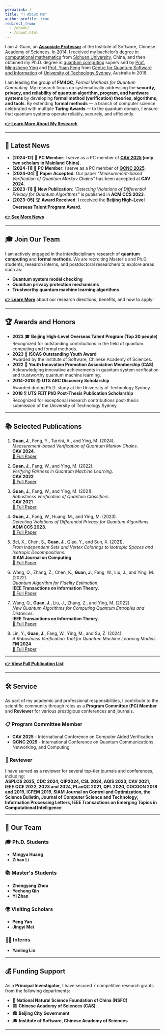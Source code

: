 ```yaml
---
permalink: /
title: "👤 About Me"
author_profile: true
redirect_from: 
  - /about/
  - /about.html
---
```


I am Ji Guan, an **[Associate Professor](https://people.ucas.ac.cn/~guanji)** at the Institute of Software, Chinese Academy of Sciences. In 2014, I received my bachelor’s degree in [computational mathematics](http://math.scu.edu.cn/English.htm) from [Sichuan University](http://en.scu.edu.cn), China, and then obtained my Ph.D. degree in [quantum computing](https://www.uts.edu.au/research-and-teaching/our-research/centre-quantum-software-and-information) supervised by [Prof. Mingsheng Ying](https://www.uts.edu.au/staff/mingsheng.ying) and [Prof. Yuan Feng](https://www.cs.tsinghua.edu.cn/csen/info/1312/4483.htm) from [Centre for Quantum Software and Information](https://www.uts.edu.au/research-and-teaching/our-research/centre-quantum-software-and-information) of [University of Technology Sydney](https://www.uts.edu.au), Australia in 2018. 

I am leading the group of **FM4QC**, *Formal Methods for Quantum Computing*. My research focus on systematically addressing the **security, privacy, and reliability of quantum algorithm, program, and hardware systems** by developing **formal method (verification) theories, algorithms, and tools**. By extending **formal methods** — a branch of computer science celebrated with multiple **Turing Awards** — to the quantum domain, I ensure that quantum systems operate reliably, securely, and efficiently.

**[👉 Learn More About My Research](./research)**  

---

## 📰 **Latest News**
- **[2024-12]** 📢 **PC Member**: I serve as a PC member of **[CAV 2025](https://conferences.i-cav.org/2025/) (only two scholars in Mainland China)**.  
- **[2024-11]** 📢 **PC Member**: I serve as a PC member of **[QCNC 2025](https://ieee-qcnc.org)**.  
- **[2024-04]** 📄 **Paper Accepted**: Our paper *"Measurement-based Verification of Quantum Markov Chains"* has been accepted at **CAV 2024**.  
- **[2023-11]** 📄 **New Publication**: *"Detecting Violations of Differential Privacy for Quantum Algorithms"* is published in **ACM CCS 2023**.  
- **[2023-05]** 🏆 **Award Received**: I received the **Beijing High-Level Overseas Talent Program Award**.

**[👉 See More News](./news)**  
  
---
## 🎓 **Join Our Team**

I am actively engaged in the interdisciplinary research of **quantum computing** and **formal methods**. We are recruiting Master's and Ph.D. students, research interns, and postdoctoral researchers to explore areas such as:  
- **Quantum system model checking**  
- **Quantum privacy protection mechanisms**  
- **Trustworthy quantum machine learning algorithms**  

**[👉 Learn More](./recruitment)** about our research directions, benefits, and how to apply!  

---

## 🏆 **Awards and Honors**

- **2023** 🎓 **Beijing High-Level Overseas Talent Program (Top 30 people)**  
  Recognized for outstanding contributions in the field of quantum computing and formal methods.  
- **2023** 🌟 **ISCAS Outstanding Youth Award**  
  Awarded by the Institute of Software, Chinese Academy of Sciences.  
- **2022** 🚀 **Youth Innovation Promotion Association Membership (CAS)**  
  Acknowledging innovative achievements in quantum system verification and trustworthy quantum machine learning.  
- **2014-2018** 📚 **UTS ARC Discovery Scholarship**  
  Awarded during Ph.D. study at the University of Technology Sydney.  
- **2018** 🎖 **UTS FEIT PhD Post-Thesis Publication Scholarship**  
  Recognized for exceptional research contributions post-thesis submission of the University of Technology Sydney.  

---

## 📚 **Selected Publications**

1. **Guan, J.**, Feng, Y., Turrini, A., and Ying, M. (2024).  
   *Measurement-based Verification of Quantum Markov Chains*.  
   **CAV 2024**.    
   [🔗 Full Paper](https://link-to-paper.pdf)

2. **Guan, J.**, Fang, W., and Ying, M. (2022).  
   *Verifying Fairness in Quantum Machine Learning*.    
   **CAV 2022**  
   [🔗 Full Paper](https://link-to-paper.pdf)

4. **Guan, J.**, Fang, W., and Ying, M. (2021).  
   *Robustness Verification of Quantum Classifiers*.  
   **CAV 2021**  
   [🔗 Full Paper](https://link-to-paper.pdf)

5. **Guan, J.**, Fang, W., Huang, M., and Ying, M. (2023).  
   *Detecting Violations of Differential Privacy for Quantum Algorithms*.  
   **ACM CCS 2023**.  
   [🔗 Full Paper](https://link-to-paper.pdf)  

6. Bei, X., Chen, S., **Guan, J.**, Qiao, Y., and Sun, X. (2021).  
   *From Independent Sets and Vertex Colorings to Isotropic Spaces and Isotropic Decompositions*.  
   **SIAM Journal on Computing**  
   [🔗 Full Paper](https://link-to-paper.pdf) 
   
7. Wang, Q., Zhang, Z., Chen, K., **Guan, J.**, Fang, W., Liu, J., and Ying, M. (2022).  
   *Quantum Algorithm for Fidelity Estimation*.  
   **IEEE Transactions on Information Theory**.  
   [🔗 Full Paper](https://link-to-paper.pdf) 

8. Wang, Q., **Guan, J.**, Liu, J., Zhang, Z., and Ying, M. (2022).  
   *New Quantum Algorithms for Computing Quantum Entropies and Distances*.  
   **IEEE Transactions on Information Theory**.  
   [🔗 Full Paper](https://link-to-paper.pdf)

9. Lin, Y., **Guan, J.**, Fang, W., Ying, M., and Su, Z. (2024).  
   *A Robustness Verification Tool for Quantum Machine Learning Models*.  
   **FM 2024**  
   [🔗 Full Paper](https://link-to-paper.pdf)

---

**[👉 View Full Publication List](./publications)**  

---

## 🛠 **Service**

As part of my academic and professional responsibilities, I contribute to the scientific community through roles as a **Program Committee (PC) Member** and **Reviewer** for various prestigious conferences and journals.

### 📋 **Program Committee Member**
- **CAV 2025** - International Conference on Computer Aided Verification  
- **QCNC 2025** - International Conference on Quantum Communications, Networking, and Computing 

### 📝 **Reviewer**
I have served as a reviewer for several top-tier journals and conferences, including:  
**ASPLOS 2025, CDC 2024, QIP2024, CSL 2024, AQIS 2023, CAV 2021, IEEE QCE 2022, 2023 and 2024, PLanQC 2021, QPL 2020, COCOON 2018 and 2019, ICFEM 2019, SIAM Journal on Control and Optimization, the Science Bulletin, Journal of Computer Science and Technology, Information Processing Letters, IEEE Transactions on Emerging Topics in Computational Intelligence**

---
## 👥 **Our Team**

### 🎓 **Ph.D. Students**
- **Mingyu Huang**  
- **Zihao Li**

### 📚 **Master's Students**
- **Zhengyang Zhou**  
- **Yecheng Qin**  
- **Yi Zhan**

### 🌍 **Visiting Scholars**
- **Peng Yan**  
- **Jingyi Mei**

### 🧑‍💻 **Interns**
- **Yanling Lin**

---

## 💰 **Funding Support**

As a **Principal Investigator**, I have secured 7 competitive research grants from the following departments:  
- 🏅 **National Natural Science Foundation of China (NSFC)**  
- 🏛 **Chinese Academy of Sciences (CAS)**  
- 🏙 **Beijing City Government**
- 🎓 **Institute of Software, Chinese Academy of Sciences**   

---







